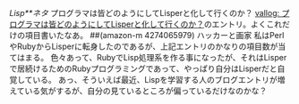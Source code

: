 *Lisp**ネタ* プログラマは皆どのようにしてLisperと化して行くのか？
[vallog: プログラマは皆どのようにしてLisperと化して行くのか？](http://valvallow.blogspot.com/2010/03/lisper.html)のエントリ。よくこれだけの項目書いたなあ。
##(amazon-m 4274065979) ハッカーと画家
私はPerlやRubyからLisperに転身したのであるが、上記エントリのかなりの項目数が当てはまる。
色々あって、RubyでLisp処理系を作る事になったが、それはLisperで居続けるためのRubyプログラミングであって、やっぱり自分はLisperだと自覚している。
あっ、そういえば最近、Lispを学習する人のブログエントリが増えている気がするが、自分の見ているところが偏っているだけなのかな？
